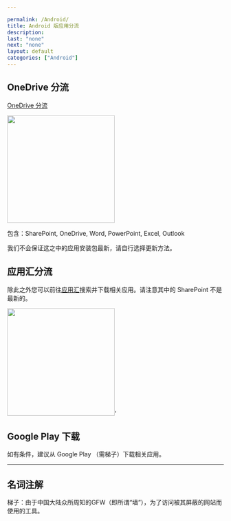 ```yaml
---

permalink: /Android/
title: Android 版应用分流
description:
last: "none"
next: "none"
layout: default
categories: ["Android"]
---
```

## OneDrive 分流

<script>
    document.addEventListener('DOMContentLoaded', function() {
    var elems = document.querySelectorAll('.materialboxed');
    var instances = M.Materialbox.init(elems);
  });
</script>

<a href="https://bdfz.sharepoint.com/:f:/s/PublicDatabase/EspN9dhqSghAm8iNsuhaDzQBdwO-3UHNVJJUsBaVkloKhA?e=xGZhOU" class="pill-btn blue white-text" target="_blank">OneDrive 分流</a>

<img src="../img/andApps.png" width="250" class=" materialboxed">

包含：SharePoint, OneDrive, Word, PowerPoint, Excel, Outlook

我们不会保证这之中的应用安装包最新，请自行选择更新方法。

## 应用汇分流

除此之外您可以前往[应用汇](http://www.appchina.com/)搜索并下载相关应用。请注意其中的 SharePoint 不是最新的。

<img src="../img/appchina..png" width="250" class=" materialboxed">‘

## Google Play 下载

如有条件，建议从 Google Play （需梯子）下载相关应用。

---

## 名词注解

梯子：由于中国大陆众所周知的GFW（即所谓“墙”），为了访问被其屏蔽的网站而使用的工具。